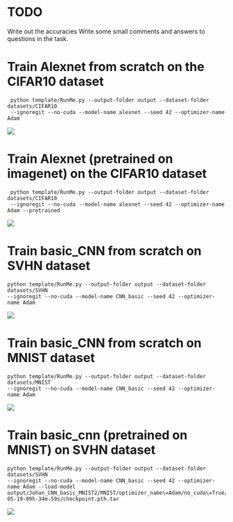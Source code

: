 # TODO
 Write out the accuracies
 Write some small comments and answers to questions in the task.

# Train Alexnet from scratch on the CIFAR10 dataset
```shell
 python template/RunMe.py --output-folder output --dataset-folder datasets/CIFAR10
 --ignoregit --no-cuda --model-name alexnet --seed 42 --optimizer-name Adam
````

![](alexnet.PNG)


# Train Alexnet (pretrained on imagenet) on the CIFAR10 dataset
```shell
 python template/RunMe.py --output-folder output --dataset-folder datasets/CIFAR10
 --ignoregit --no-cuda --model-name alexnet --seed 42 --optimizer-name Adam --pretrained
````

![](alexnet_pretrained.PNG)

# Train basic_CNN from scratch on SVHN dataset
```shell
python template/RunMe.py --output-folder output --dataset-folder datasets/SVHN
--ignoregit --no-cuda --model-name CNN_basic --seed 42 --optimizer-name Adam  
````

![](SVHN.PNG)


# Train basic_CNN from scratch on MNIST dataset
```shell
python template/RunMe.py --output-folder output --dataset-folder datasets/MNIST
--ignoregit --no-cuda --model-name CNN_basic --seed 42 --optimizer-name Adam  
````
![](MNIST.PNG)


# Train basic_cnn (pretrained on MNIST) on SVHN dataset
```shell
python template/RunMe.py --output-folder output --dataset-folder datasets/SVHN
--ignoregit --no-cuda --model-name CNN_basic --seed 42 --optimizer-name Adam --load-model
output/Johan_CNN_basic_MNIST2/MNIST/optimizer_name\=Adam/no_cuda\=True/seed\=42/03-05-19-09h-34m-59s/checkpoint.pth.tar  
````
![](SVHN_transfer.PNG)
